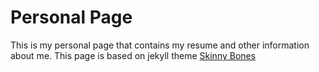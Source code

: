 # Personal Page
This is my personal page that contains my resume and other information about me. This page is based on jekyll theme 
[Skinny Bones](http://mmistakes.github.io/skinny-bones-jekyll/)
